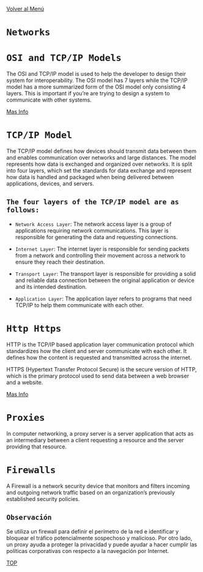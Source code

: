 [Volver al Menú](./root.md)

# `Networks`

# `OSI and TCP/IP Models`

The OSI and TCP/IP model is used to help the developer to design their system for interoperability. The OSI model has 7 layers while the TCP/IP model has a more summarized form of the OSI model only consisting 4 layers. This is important if you’re are trying to design a system to communicate with other systems.

[Mas Info](/internet/NotasGeneralInternet.md)

# `TCP/IP Model`

The TCP/IP model defines how devices should transmit data between them and enables communication over networks and large distances. The model represents how data is exchanged and organized over networks. It is split into four layers, which set the standards for data exchange and represent how data is handled and packaged when being delivered between applications, devices, and servers.

## `The four layers of the TCP/IP model are as follows:`

- `Network Access Layer`: The network access layer is a group of applications requiring network communications. This layer is responsible for generating the data and requesting connections.

- `Internet Layer`: The internet layer is responsible for sending packets from a network and controlling their movement across a network to ensure they reach their destination.

- `Transport Layer`: The transport layer is responsible for providing a solid and reliable data connection between the original application or device and its intended destination.

- `Application Layer`: The application layer refers to programs that need TCP/IP to help them communicate with each other.

# `Http Https`

HTTP is the TCP/IP based application layer communication protocol which standardizes how the client and server communicate with each other. It defines how the content is requested and transmitted across the internet.

HTTPS (Hypertext Transfer Protocol Secure) is the secure version of HTTP, which is the primary protocol used to send data between a web browser and a website.

[Mas Info](/internet/protocolos/protocolos.md)

# `Proxies`

In computer networking, a proxy server is a server application that acts as an intermediary between a client requesting a resource and the server providing that resource.

# `Firewalls`

A Firewall is a network security device that monitors and filters incoming and outgoing network traffic based on an organization’s previously established security policies.

## `Observación`

Se utiliza un firewall para definir el perímetro de la red e identificar y bloquear el tráfico potencialmente sospechoso y malicioso. Por otro lado, un proxy ayuda a proteger la privacidad y puede ayudar a hacer cumplir las políticas corporativas con respecto a la navegación por Internet.

[TOP](#networks)
